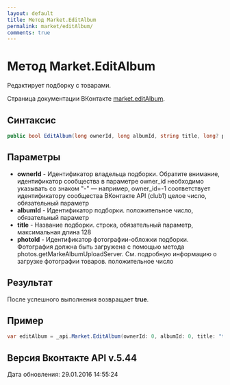 ```yaml
---
layout: default
title: Метод Market.EditAlbum
permalink: market/editAlbum/
comments: true
---
```

# Метод Market.EditAlbum
Редактирует подборку с товарами.

Страница документации ВКонтакте [market.editAlbum](https://vk.com/dev/market.editAlbum).

## Синтаксис
``` csharp
public bool EditAlbum(long ownerId, long albumId, string title, long? photoId)
```

## Параметры
+ **ownerId** - Идентификатор владельца подборки. 
Обратите внимание, идентификатор сообщества в параметре owner_id необходимо указывать со знаком "-" — например, owner_id=-1 соответствует идентификатору сообщества ВКонтакте API (club1)  целое число, обязательный параметр
+ **albumId** - Идентификатор подборки. положительное число, обязательный параметр
+ **title** - Название подборки. строка, обязательный параметр, максимальная длина 128
+ **photoId** - Идентификатор фотографии-обложки подборки. 
Фотография должна быть загружена с помощью метода photos.getMarkeAlbumUploadServer. См. подробную информацию о загрузке фотографии товаров. положительное число

## Результат
После успешного выполнения возвращает **true**.

## Пример
``` csharp
var editAlbum = _api.Market.EditAlbum(ownerId: 0, albumId: 0, title: "title");
```

## Версия Вконтакте API v.5.44
Дата обновления: 29.01.2016 14:55:24

